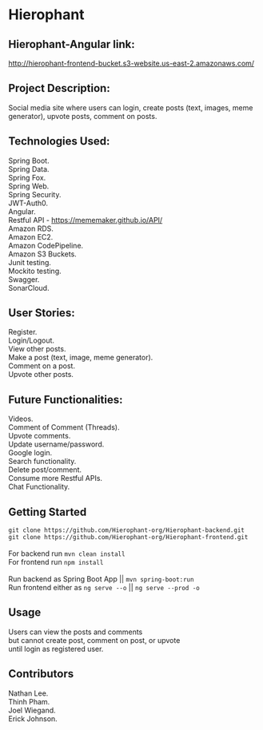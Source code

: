 # Hierophant

## Hierophant-Angular link:
http://hierophant-frontend-bucket.s3-website.us-east-2.amazonaws.com/

## Project Description:
Social media site where users can login, create posts (text, images, meme generator), upvote posts, comment on posts.

## Technologies Used:
Spring Boot. <br />
Spring Data. <br />
Spring Fox. <br />
Spring Web. <br />
Spring Security. <br />
JWT-Auth0. <br />
Angular. <br />
Restful API - https://mememaker.github.io/API/ <br />
Amazon RDS. <br />
Amazon EC2. <br />
Amazon CodePipeline. <br />
Amazon S3 Buckets. <br />
Junit testing. <br />
Mockito testing. <br />
Swagger. <br />
SonarCloud.

## User Stories:
Register. <br />
Login/Logout. <br />
View other posts. <br />
Make a post (text, image, meme generator). <br />
Comment on a post. <br />
Upvote other posts.

## Future Functionalities:
Videos. <br />
Comment of Comment (Threads). <br />
Upvote comments. <br />
Update username/password. <br />
Google login. <br />
Search functionality. <br />
Delete post/comment. <br /> 
Consume more Restful APIs. <br />
Chat Functionality.


## Getting Started
`git clone https://github.com/Hierophant-org/Hierophant-backend.git` <br />
`git clone https://github.com/Hierophant-org/Hierophant-frontend.git` <br />
<br />
For backend run `mvn clean install` <br />
For frontend run `npm install` <br />
<br />
Run backend as Spring Boot App || `mvn spring-boot:run` <br />
Run frontend either as `ng serve --o` || `ng serve --prod -o`

## Usage
Users can view the posts and comments <br /> 
but cannot create post, comment on post, or upvote <br />
until login as registered user.

## Contributors
Nathan Lee. <br />
Thinh Pham. <br />
Joel Wiegand. <br />
Erick Johnson.
